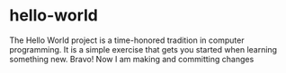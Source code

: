 # hello-world
The Hello World project is a time-honored tradition in computer programming. It is a simple exercise that gets you started when learning something new.
Bravo! Now I am making and committing changes
